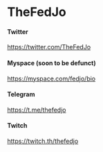 # TheFedJo

#### Twitter
https://twitter.com/TheFedJo

#### Myspace (soon to be defunct)
https://myspace.com/fedjo/bio 

#### Telegram
https://t.me/thefedjo

#### Twitch
https://twitch.th/thefedjo
